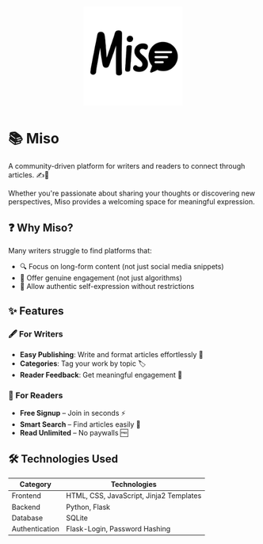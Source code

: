 # <div align="center"><img src="static/images/logo.png" alt="Miso Logo" width="200"/></div>

# 📚 Miso

A community-driven platform for writers and readers to connect through articles. ✍️📖

Whether you're passionate about sharing your thoughts or discovering new perspectives, Miso provides a welcoming space for meaningful expression. 

## ❓ Why Miso?

Many writers struggle to find platforms that:

- 🔍 Focus on long-form content (not just social media snippets)
- 💬 Offer genuine engagement (not just algorithms)
- 🎨 Allow authentic self-expression without restrictions

## ✨ Features

### 🖋️ For Writers

- **Easy Publishing**: Write and format articles effortlessly 🚀
- **Categories**: Tag your work by topic 🏷️
- **Reader Feedback**: Get meaningful engagement 💌

### 👀 For Readers

- **Free Signup** – Join in seconds ⚡
- **Smart Search** – Find articles easily 🔎
- **Read Unlimited** – No paywalls 🆓

## 🛠️ Technologies Used
| Category       | Technologies |  
|---------------|-------------|  
| Frontend      | HTML, CSS, JavaScript, Jinja2 Templates |  
| Backend       | Python, Flask |  
| Database      | SQLite |  
| Authentication| Flask-Login, Password Hashing |  
